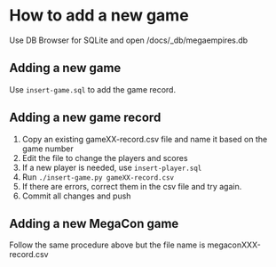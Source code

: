 # How to add a new game

Use DB Browser for SQLite and open /docs/_db/megaempires.db

## Adding a new game

Use `insert-game.sql` to add the game record.

## Adding a new game record

1. Copy an existing gameXX-record.csv file and name it based on the game number
2. Edit the file to change the players and scores
3. If a new player is needed, use `insert-player.sql`
4. Run `./insert-game.py gameXX-record.csv`
5. If there are errors, correct them in the csv file and try again.
6. Commit all changes and push

## Adding a new MegaCon game

Follow the same procedure above but the file name is megaconXXX-record.csv
